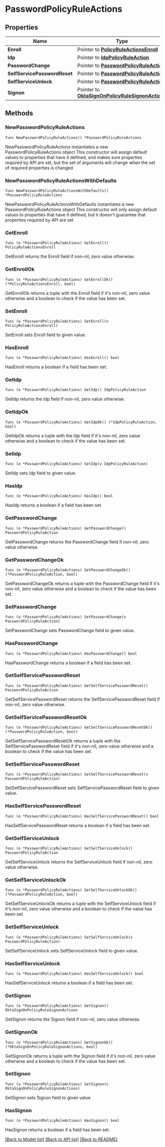 # PasswordPolicyRuleActions

## Properties

Name | Type | Description | Notes
------------ | ------------- | ------------- | -------------
**Enroll** | Pointer to [**PolicyRuleActionsEnroll**](PolicyRuleActionsEnroll.md) |  | [optional] 
**Idp** | Pointer to [**IdpPolicyRuleAction**](IdpPolicyRuleAction.md) |  | [optional] 
**PasswordChange** | Pointer to [**PasswordPolicyRuleAction**](PasswordPolicyRuleAction.md) |  | [optional] 
**SelfServicePasswordReset** | Pointer to [**PasswordPolicyRuleAction**](PasswordPolicyRuleAction.md) |  | [optional] 
**SelfServiceUnlock** | Pointer to [**PasswordPolicyRuleAction**](PasswordPolicyRuleAction.md) |  | [optional] 
**Signon** | Pointer to [**OktaSignOnPolicyRuleSignonActions**](OktaSignOnPolicyRuleSignonActions.md) |  | [optional] 

## Methods

### NewPasswordPolicyRuleActions

`func NewPasswordPolicyRuleActions() *PasswordPolicyRuleActions`

NewPasswordPolicyRuleActions instantiates a new PasswordPolicyRuleActions object
This constructor will assign default values to properties that have it defined,
and makes sure properties required by API are set, but the set of arguments
will change when the set of required properties is changed

### NewPasswordPolicyRuleActionsWithDefaults

`func NewPasswordPolicyRuleActionsWithDefaults() *PasswordPolicyRuleActions`

NewPasswordPolicyRuleActionsWithDefaults instantiates a new PasswordPolicyRuleActions object
This constructor will only assign default values to properties that have it defined,
but it doesn't guarantee that properties required by API are set

### GetEnroll

`func (o *PasswordPolicyRuleActions) GetEnroll() PolicyRuleActionsEnroll`

GetEnroll returns the Enroll field if non-nil, zero value otherwise.

### GetEnrollOk

`func (o *PasswordPolicyRuleActions) GetEnrollOk() (*PolicyRuleActionsEnroll, bool)`

GetEnrollOk returns a tuple with the Enroll field if it's non-nil, zero value otherwise
and a boolean to check if the value has been set.

### SetEnroll

`func (o *PasswordPolicyRuleActions) SetEnroll(v PolicyRuleActionsEnroll)`

SetEnroll sets Enroll field to given value.

### HasEnroll

`func (o *PasswordPolicyRuleActions) HasEnroll() bool`

HasEnroll returns a boolean if a field has been set.

### GetIdp

`func (o *PasswordPolicyRuleActions) GetIdp() IdpPolicyRuleAction`

GetIdp returns the Idp field if non-nil, zero value otherwise.

### GetIdpOk

`func (o *PasswordPolicyRuleActions) GetIdpOk() (*IdpPolicyRuleAction, bool)`

GetIdpOk returns a tuple with the Idp field if it's non-nil, zero value otherwise
and a boolean to check if the value has been set.

### SetIdp

`func (o *PasswordPolicyRuleActions) SetIdp(v IdpPolicyRuleAction)`

SetIdp sets Idp field to given value.

### HasIdp

`func (o *PasswordPolicyRuleActions) HasIdp() bool`

HasIdp returns a boolean if a field has been set.

### GetPasswordChange

`func (o *PasswordPolicyRuleActions) GetPasswordChange() PasswordPolicyRuleAction`

GetPasswordChange returns the PasswordChange field if non-nil, zero value otherwise.

### GetPasswordChangeOk

`func (o *PasswordPolicyRuleActions) GetPasswordChangeOk() (*PasswordPolicyRuleAction, bool)`

GetPasswordChangeOk returns a tuple with the PasswordChange field if it's non-nil, zero value otherwise
and a boolean to check if the value has been set.

### SetPasswordChange

`func (o *PasswordPolicyRuleActions) SetPasswordChange(v PasswordPolicyRuleAction)`

SetPasswordChange sets PasswordChange field to given value.

### HasPasswordChange

`func (o *PasswordPolicyRuleActions) HasPasswordChange() bool`

HasPasswordChange returns a boolean if a field has been set.

### GetSelfServicePasswordReset

`func (o *PasswordPolicyRuleActions) GetSelfServicePasswordReset() PasswordPolicyRuleAction`

GetSelfServicePasswordReset returns the SelfServicePasswordReset field if non-nil, zero value otherwise.

### GetSelfServicePasswordResetOk

`func (o *PasswordPolicyRuleActions) GetSelfServicePasswordResetOk() (*PasswordPolicyRuleAction, bool)`

GetSelfServicePasswordResetOk returns a tuple with the SelfServicePasswordReset field if it's non-nil, zero value otherwise
and a boolean to check if the value has been set.

### SetSelfServicePasswordReset

`func (o *PasswordPolicyRuleActions) SetSelfServicePasswordReset(v PasswordPolicyRuleAction)`

SetSelfServicePasswordReset sets SelfServicePasswordReset field to given value.

### HasSelfServicePasswordReset

`func (o *PasswordPolicyRuleActions) HasSelfServicePasswordReset() bool`

HasSelfServicePasswordReset returns a boolean if a field has been set.

### GetSelfServiceUnlock

`func (o *PasswordPolicyRuleActions) GetSelfServiceUnlock() PasswordPolicyRuleAction`

GetSelfServiceUnlock returns the SelfServiceUnlock field if non-nil, zero value otherwise.

### GetSelfServiceUnlockOk

`func (o *PasswordPolicyRuleActions) GetSelfServiceUnlockOk() (*PasswordPolicyRuleAction, bool)`

GetSelfServiceUnlockOk returns a tuple with the SelfServiceUnlock field if it's non-nil, zero value otherwise
and a boolean to check if the value has been set.

### SetSelfServiceUnlock

`func (o *PasswordPolicyRuleActions) SetSelfServiceUnlock(v PasswordPolicyRuleAction)`

SetSelfServiceUnlock sets SelfServiceUnlock field to given value.

### HasSelfServiceUnlock

`func (o *PasswordPolicyRuleActions) HasSelfServiceUnlock() bool`

HasSelfServiceUnlock returns a boolean if a field has been set.

### GetSignon

`func (o *PasswordPolicyRuleActions) GetSignon() OktaSignOnPolicyRuleSignonActions`

GetSignon returns the Signon field if non-nil, zero value otherwise.

### GetSignonOk

`func (o *PasswordPolicyRuleActions) GetSignonOk() (*OktaSignOnPolicyRuleSignonActions, bool)`

GetSignonOk returns a tuple with the Signon field if it's non-nil, zero value otherwise
and a boolean to check if the value has been set.

### SetSignon

`func (o *PasswordPolicyRuleActions) SetSignon(v OktaSignOnPolicyRuleSignonActions)`

SetSignon sets Signon field to given value.

### HasSignon

`func (o *PasswordPolicyRuleActions) HasSignon() bool`

HasSignon returns a boolean if a field has been set.


[[Back to Model list]](../README.md#documentation-for-models) [[Back to API list]](../README.md#documentation-for-api-endpoints) [[Back to README]](../README.md)


